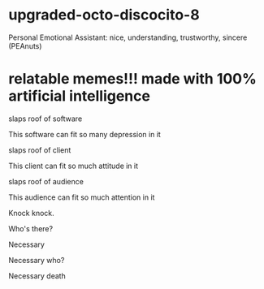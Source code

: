 # upgraded-octo-discocito-8
Personal Emotional Assistant: nice, understanding, trustworthy, sincere (PEAnuts)

# relatable memes!!! made with 100% artificial intelligence 

slaps roof of software

This software can fit so many depression in it

slaps roof of client

This client can fit so much attitude in it

slaps roof of audience

This audience can fit so much attention in it

Knock knock. 

Who's there? 

Necessary 

Necessary who? 

Necessary death 
